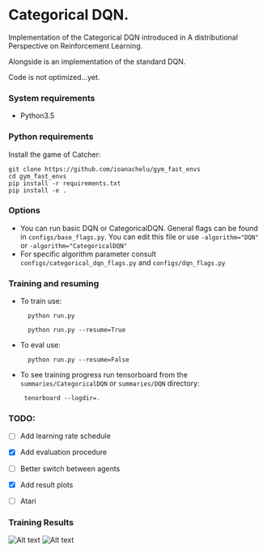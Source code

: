 # Categorical DQN.

Implementation of the Categorical DQN introduced in A distributional Perspective on Reinforcement Learning.

Alongside is an implementation of the standard DQN.

Code is not optimized...yet.

### System requirements

* Python3.5

### Python requirements

Install the game of Catcher:

    git clone https://github.com/ioanachelu/gym_fast_envs
    cd gym_fast_envs
    pip install -r requirements.txt
    pip install -e .
    
### Options

* You can run basic DQN or CategoricalDQN. General flags can be found in ```configs/base_flags.py```. 
You can edit this file or use  ```-algorithm="DQN"``` or ```-algorithm="CategoricalDQN"```
* For specific algorithm parameter consult ```configs/categorical_dqn_flags.py``` and ```configs/dqn_flags.py```

### Training and resuming

* To train use:

        python run.py
        
        python run.py --resume=True
        
* To eval use:
        
        python run.py --resume=False
        
* To see training progress run tensorboard from the ```summaries/CategoricalDQN``` or ```summaries/DQN``` directory:
       
       tenorboard --logdir=.

### TODO:
- [ ] Add learning rate schedule
- [X] Add evaluation procedure
- [ ] Better switch between agents
- [X] Add result plots
- [ ] Atari


### Training Results
![Alt text](https://github.com/ioanachelu/rl/results/cagetorical.png?raw=true "Categorical agent training")
![Alt text](https://github.com/ioanachelu/rl/results/dqn.png?raw=true "DQN agent training")



